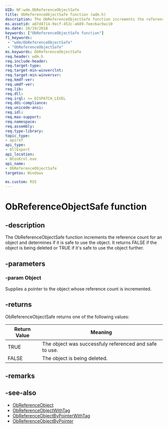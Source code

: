 ```yaml
---
UID: NF:wdm.ObReferenceObjectSafe
title: ObReferenceObjectSafe function (wdm.h)
description: The ObReferenceObjectSafe function increments the reference count for an object and determines if it is safe to use the object. It returns FALSE if the object is being deleted or TRUE if it's safe to use the object further.
ms.assetid: a87d4714-9ecf-453c-a689-7eec6ac9ac10
ms.date: 10/19/2018
keywords: ["ObReferenceObjectSafe function"]
f1_keywords:
 - "wdm/ObReferenceObjectSafe"
 - "ObReferenceObjectSafe"
ms.keywords: ObReferenceObjectSafe
req.header: wdm.h
req.include-header:
req.target-type:
req.target-min-winverclnt:
req.target-min-winversvr:
req.kmdf-ver:
req.umdf-ver:
req.lib:
req.dll:
req.irql: <= DISPATCH_LEVEL
req.ddi-compliance:
req.unicode-ansi:
req.idl:
req.max-support:
req.namespace:
req.assembly:
req.type-library: 
topic_type: 
- apiref
api_type: 
- DllExport
api_location: 
- NtosKrnl.exe
api_name: 
- ObReferenceObjectSafe
targetos: Windows

ms.custom: RS5
---
```


# ObReferenceObjectSafe function


## -description

The ObReferenceObjectSafe function increments the reference count for an object and determines if it is safe to use the object. It returns FALSE if the object is being deleted or TRUE if it's safe to use the object further.

## -parameters

### -param Object
Supplies a pointer to the object whose reference count is incremented.

## -returns

ObReferenceObjectSafe returns one of the following values:

Return Value|Meaning
---|--
TRUE  |The object was successfuly referenced and safe to use.
FALSE |The object is being deleted.


## -remarks

## -see-also
- [ObReferenceObject](nf-wdm-obreferenceobject.md)
- [ObReferenceObjectWithTag](nf-wdm-obreferenceobjectwithtag.md)
- [ObReferenceObjectByPointerWithTag](nf-wdm-obreferenceobjectbypointerwithtag.md)
- [ObReferenceObjectByPointer](nf-wdm-obreferenceobjectbypointer.md)

